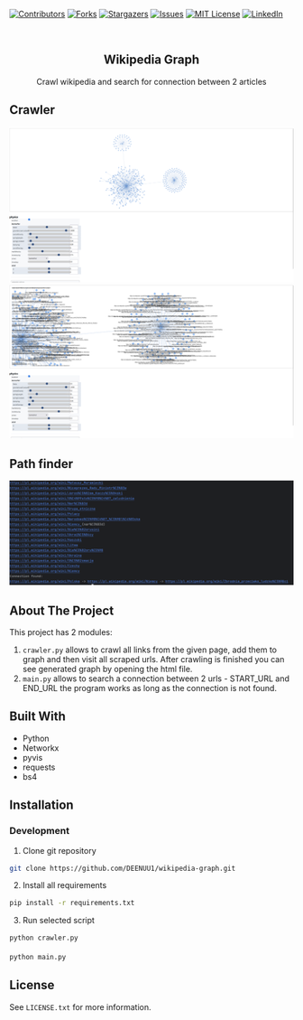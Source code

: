 ﻿[![Contributors][contributors-shield]][contributors-url]
[![Forks][forks-shield]][forks-url]
[![Stargazers][stars-shield]][stars-url]
[![Issues][issues-shield]][issues-url]
[![MIT License][license-shield]][license-url]
[![LinkedIn][linkedin-shield]][linkedin-url]



<br />
<div align="center">

  <h2 align="center">Wikipedia Graph</h3>

  <p align="center">
    Crawl wikipedia and search for connection between 2 articles 
  </p>

  <a href="https://github.com/DEENUU1/">

  </a>
</div>

## Crawler
<img src="assets/Screenshot_3.png"  alt="details page"/>
<img src="assets/Screenshot_2.png"  alt="login page"/>

## Path finder 
<img src="assets/Screenshot_1.png"  alt="main"/>


<!-- ABOUT THE PROJECT -->
## About The Project
This project has 2 modules:
1. `crawler.py` allows to crawl all links from the given page, add them to graph and then visit all scraped urls.
After crawling is finished you can see generated graph by opening the html file.
2. `main.py` allows to search a connection between 2 urls - START_URL and END_URL the program works as long as the connection is not found.

## Built With

- Python
- Networkx
- pyvis
- requests
- bs4 

## Installation

### Development 
1. Clone git repository
```bash
git clone https://github.com/DEENUU1/wikipedia-graph.git
```

2. Install all requirements
```bash
pip install -r requirements.txt
```

3. Run selected script 
```bash
python crawler.py

python main.py
```

<!-- LICENSE -->
## License

See `LICENSE.txt` for more information.


<!-- MARKDOWN LINKS & IMAGES -->
<!-- https://www.markdownguide.org/basic-syntax/#reference-style-links -->
[contributors-shield]: https://img.shields.io/github/contributors/DEENUU1/wikipedia-graph.svg?style=for-the-badge
[contributors-url]: https://github.com/DEENUU1/wikipedia-graph/graphs/contributors
[forks-shield]: https://img.shields.io/github/forks/DEENUU1/wikipedia-graph.svg?style=for-the-badge
[forks-url]: https://github.com/DEENUU1/wikipedia-graph/network/members
[stars-shield]: https://img.shields.io/github/stars/DEENUU1/wikipedia-graph.svg?style=for-the-badge
[stars-url]: https://github.com/DEENUU1/wikipedia-graph/stargazers
[issues-shield]: https://img.shields.io/github/issues/DEENUU1/wikipedia-graph.svg?style=for-the-badge
[issues-url]: https://github.com/DEENUU1/wikipedia-graph/issues
[license-shield]: https://img.shields.io/github/license/DEENUU1/wikipedia-graph.svg?style=for-the-badge
[license-url]: https://github.com/DEENUU1/wikipedia-graph/blob/master/LICENSE.txt
[linkedin-shield]: https://img.shields.io/badge/-LinkedIn-black.svg?style=for-the-badge&logo=linkedin&colorB=555
[linkedin-url]: https://linkedin.com/in/kacper-wlodarczyk

